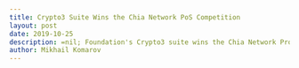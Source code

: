 ```yaml
---
title: Crypto3 Suite Wins the Chia Network PoS Competition
layout: post
date: 2019-10-25
description: =nil; Foundation's Crypto3 suite wins the Chia Network Proof-of-Space competition.
author: Mikhail Komarov
---
```

